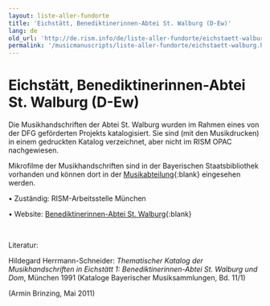 ```yaml
---
layout: liste-aller-fundorte
title: 'Eichstätt, Benediktinerinnen-Abtei St. Walburg (D-Ew)'
lang: de
old_url: 'http://de.rism.info/de/liste-aller-fundorte/eichstaett-walburg.html'
permalink: '/musicmanuscripts/liste-aller-fundorte/eichstaett-walburg.html'
---
```



# Eichstätt, Benediktinerinnen-Abtei St. Walburg (D-Ew)

Die Musikhandschriften der Abtei St. Walburg wurden im Rahmen eines von der DFG geförderten Projekts katalogisiert. Sie sind (mit den Musikdrucken) in einem gedruckten Katalog verzeichnet, aber nicht im RISM OPAC nachgewiesen.

Mikrofilme der Musikhandschriften sind in der Bayerischen Staatsbibliothek vorhanden und können dort in der [Musikabteilung](https://www.bsb-muenchen.de/sammlungen/musik/ "Öffnet externen Link in neuem Fenster"){:blank} eingesehen werden.

• Zuständig: RISM-Arbeitsstelle München

• Website: [Benediktinerinnen-Abtei St. Walburg](https://www.abtei-st-walburg.de/startseite/ "Opens external link in new window"){:blank}

&nbsp;

Literatur:

Hildegard Herrmann-Schneider: _Thematischer Katalog der Musikhandschriften in Eichstätt 1: Benediktinerinnen-Abtei St. Walburg und Dom_,&nbsp;München 1991 (Kataloge Bayerischer Musiksammlungen, Bd. 11/1)

(Armin Brinzing, Mai 2011)

